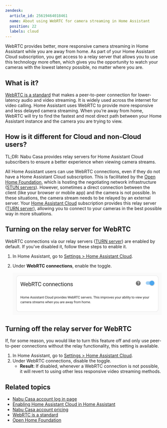 ```yaml
---
zendesk:
  article_id: 25619464018461
  name: About using WebRTC for camera streaming in Home Assistant
  position: 22
  labels: cloud
---
```


WebRTC provides better, more responsive camera streaming in Home Assistant while you are away from home. As part of your Home Assistant Cloud subscription, you get access to a relay server that allows you to use this technology more often, which gives you the opportunity to watch your cameras with the lowest latency possible, no matter where you are.

## What is it?

[WebRTC is a standard](https://webrtc.org/) that makes a peer-to-peer connection for lower-latency audio and video streaming. It is widely used across the internet for video calling. Home Assistant uses WebRTC to provide more responsive and less delayed camera streaming. When you’re away from home, WebRTC will try to find the fastest and most direct path between your Home Assistant instance and the camera you are trying to view.

## How is it different for Cloud and non-Cloud users?

TL;DR: Nabu Casa provides relay servers for Home Assistant Cloud subscribers to ensure a better experience when viewing camera streams.

All Home Assistant users can use WebRTC connections, even if they do not have a Home Assistant Cloud subscription. This is facilitated by the [Open Home Foundation](https://www.openhomefoundation.org/), which is hosting the negotiating network infrastructure ([STUN servers](https://en.wikipedia.org/wiki/STUN)). However, sometimes a direct connection between the client (like your browser or mobile app) and the camera is not possible. In these situations, the camera stream needs to be relayed by an external server. Your [Home Assistant Cloud](https://www.home-assistant.io/cloud/) subscription provides this relay server ([TURN server](https://en.wikipedia.org/wiki/Traversal_Using_Relays_around_NAT)), allowing you to connect to your cameras in the best possible way in more situations.

## Turning on the relay server for WebRTC

WebRTC connections via our relay servers ([TURN server](https://en.wikipedia.org/wiki/Traversal_Using_Relays_around_NAT)) are enabled by default. If you've disabled it, follow these steps to enable it.

1. In Home Assistant, go to [Settings > Home Assistant Cloud](https://my.home-assistant.io/redirect/cloud/).
2. Under **WebRTC connections**, enable the toggle.

   <img src="/static/img/cloud/relay-toggle.png" alt="WebRTC toggle inside of Home Assistant">

## Turning off the relay server for WebRTC

 If, for some reason, you would like to turn this feature off and only use peer-to-peer connections without the relay functionality, this setting is available.

1. In Home Assistant, go to [Settings > Home Assistant Cloud](https://my.home-assistant.io/redirect/cloud/).
2. Under WebRTC connections, disable the toggle.
   - **Result**: If disabled, whenever a WebRTC connection is not possible, it will revert to using other less responsive video streaming methods.

## Related topics

- [Nabu Casa account log in page](https://account.nabucasa.com/)
- [Enabling Home Assistant Cloud in Home Assistant](/hc/en-us/articles/25649130769949)
- [Nabu Casa account pricing](https://www.nabucasa.com/pricing/)
- [WebRTC is a standard](https://webrtc.org/)
- [Open Home Foundation](https://www.openhomefoundation.org/)